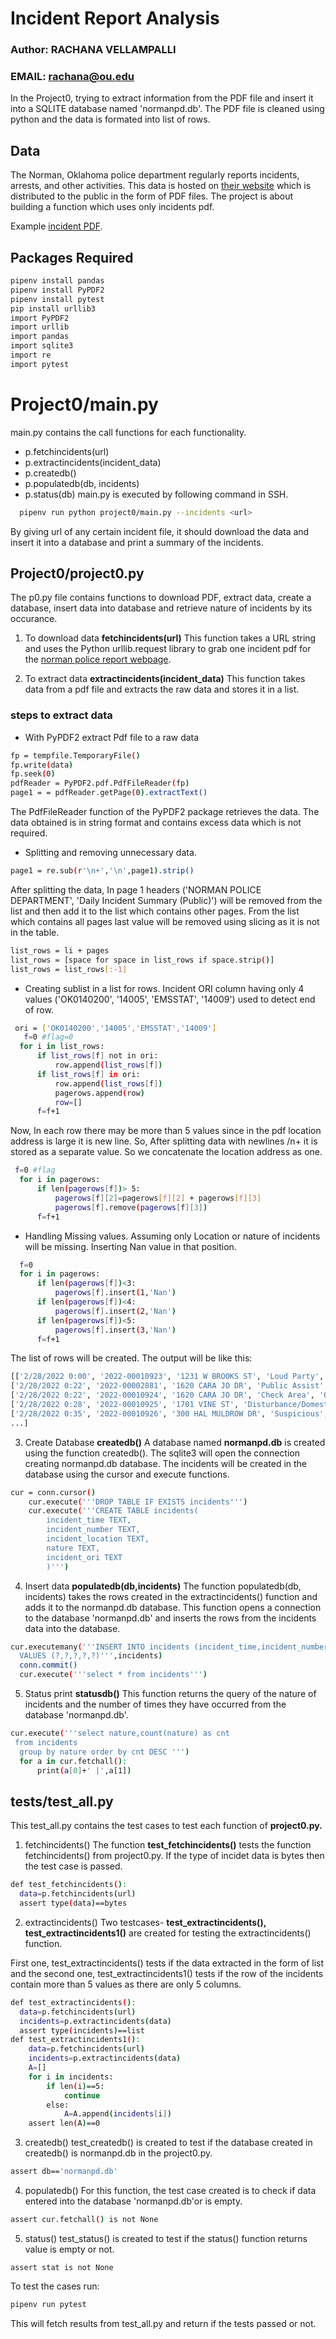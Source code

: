 
# Incident Report Analysis
### Author: RACHANA VELLAMPALLI
### EMAIL: rachana@ou.edu

In the Project0, trying to extract information from the PDF file and insert it into a SQLITE database named 'normanpd.db'.
The PDF file is cleaned using python and the data is formated into list of rows.

## Data
The Norman, Oklahoma police department regularly reports incidents, arrests, and other activities. This data is hosted on [their website](https://www.normanok.gov/public-safety/police-department/crime-prevention-data/department-activity-reports) which is distributed to the public in the form of PDF files.
The project is about building a function which uses only incidents pdf.

Example [incident PDF](https://www.normanok.gov/sites/default/files/documents/2022-02/2022-02-01_daily_incident_summary.pdf).

## Packages Required 
```bash
pipenv install pandas
pipenv install PyPDF2    
pipenv install pytest  
pip install urllib3
import PyPDF2
import urllib
import pandas
import sqlite3
import re
import pytest
```
# Project0/main.py
main.py contains the call functions for each functionality.
 - p.fetchincidents(url)
 - p.extractincidents(incident_data)
 - p.createdb()
 - p.populatedb(db, incidents)
 - p.status(db)
 main.py is executed by following command in SSH.
 
```bash
  pipenv run python project0/main.py --incidents <url>
```
By giving url of any certain incident file, it should
 download the data and insert it into a database
  and print a summary of the incidents.
## Project0/project0.py 

The p0.py file contains functions to download PDF,
 extract data, create a database, insert data into database
  and retrieve nature of incidents by its occurance. 
  
1. To download data **fetchincidents(url)** 
This function takes a URL string and
 uses the Python urllib.request library to grab one incident
  pdf for the
   [norman police report webpage](https://www.normanok.gov/public-safety/police-department/crime-prevention-data/department-activity-reports).

2. To extract data **extractincidents(incident_data)** 
This function takes data from a pdf file and extracts the raw data
and stores it in a list.
 ### steps to extract data
  - With PyPDF2 extract Pdf file to a raw data
  ```bash
  fp = tempfile.TemporaryFile()
  fp.write(data)
  fp.seek(0)
  pdfReader = PyPDF2.pdf.PdfFileReader(fp)
  page1 = = pdfReader.getPage(0).extractText()
  ```
  The PdfFileReader function of the PyPDF2 package retrieves the data.
  The data obtained is in string format and contains excess data which
  is not required.
  - Splitting and removing unnecessary data. 
  ```bash
  page1 = re.sub(r'\n+','\n',page1).strip()
  ```
  After splitting the data, In page 1 headers ('NORMAN POLICE DEPARTMENT', 'Daily Incident Summary (Public)')
  will be removed from the list and then add it to the list which contains other pages.
  From the list which contains all pages last value will be removed using slicing as it is not in the table.
  ```bash
  list_rows = li + pages
  list_rows = [space for space in list_rows if space.strip()]
  list_rows = list_rows[:-1]
  ```
  - Creating sublist in a list for rows.
   Incident ORI column having only 4 values ('OK0140200',
  '14005', 'EMSSTAT', '14009') used to detect end of row.
   
  ```bash
   ori = ['OK0140200','14005','EMSSTAT','14009']
     f=0 #flag=0
    for i in list_rows:
        if list_rows[f] not in ori:
            row.append(list_rows[f])
        if list_rows[f] in ori:
            row.append(list_rows[f])
            pagerows.append(row)
            row=[]
        f=f+1
  ``` 
  Now, In each row there may be more than 5 values since in the pdf
  location address is large it is new line. So, After splitting data 
  with newlines /n+ it is stored as a separate value. So we concatenate 
  the location address as one.
  ```bash
   f=0 #flag
    for i in pagerows:
        if len(pagerows[f])> 5:
            pagerows[f][2]=pagerows[f][2] + pagerows[f][3]
            pagerows[f].remove(pagerows[f][3])    
        f=f+1
  ``` 
- Handling Missing values.
Assuming only Location or nature of incidents will be missing. Inserting
Nan value in that position.
```bash
  f=0
  for i in pagerows:
      if len(pagerows[f])<3:
          pagerows[f].insert(1,'Nan')
      if len(pagerows[f])<4:
          pagerows[f].insert(2,'Nan')
      if len(pagerows[f])<5:
          pagerows[f].insert(3,'Nan')
      f=f+1
```  
The list of rows will be created.
The output will be like this:
```bash
[['2/28/2022 0:00', '2022-00010923', '1231 W BROOKS ST', 'Loud Party', 'OK0140200']
['2/28/2022 0:22', '2022-00002881', '1620 CARA JO DR', 'Public Assist', '14005']
['2/28/2022 0:22', '2022-00010924', '1620 CARA JO DR', 'Check Area', 'OK0140200']
['2/28/2022 0:28', '2022-00010925', '1701 VINE ST', 'Disturbance/Domestic', 'OK0140200']
['2/28/2022 0:35', '2022-00010926', '300 HAL MULDROW DR', 'Suspicious', 'OK0140200']
...]
```

3. Create Database **createdb()**
A database named **normanpd.db** is created using the function createdb().
The sqlite3 will open the connection creating normanpd.db database.
The incidents will be created in the database using the cursor and execute functions.
```bash
cur = conn.cursor()
    cur.execute('''DROP TABLE IF EXISTS incidents''')
    cur.execute('''CREATE TABLE incidents(
        incident_time TEXT,
        incident_number TEXT,
        incident_location TEXT,
        nature TEXT,
        incident_ori TEXT
        )''')
```
4. Insert data **populatedb(db,incidents)**
The function populatedb(db, incidents) takes the rows created in the extractincidents()
 function and adds it to the normanpd.db database.
 This function opens a connection to the database 'normanpd.db' and
  inserts the rows from the incidents data into the database.
  ```bash
  cur.executemany('''INSERT INTO incidents (incident_time,incident_number,incident_location,nature,incident_ori)
    VALUES (?,?,?,?,?)''',incidents)
    conn.commit()
    cur.execute('''select * from incidents''')
  ```
5. Status print **statusdb()**
  This function returns the query
   of the nature of incidents and the number of
  times they have occurred from the database 'normanpd.db'.
  ```bash
  cur.execute('''select nature,count(nature) as cnt
   from incidents
    group by nature order by cnt DESC ''')
    for a in cur.fetchall():
        print(a[0]+' |',a[1])
  ``` 
  ## tests/test_all.py
  This test_all.py contains the test cases to test each function of **project0.py.**
   1. fetchincidents()
  The function **test_fetchincidents()** tests the function fetchincidents() from project0.py.
  If the type of incidet data is bytes then the test case is passed.
  ```bash
  def test_fetchincidents():
    data=p.fetchincidents(url)
    assert type(data)==bytes
  ```
  2. extractincidents()
  Two testcases- **test_extractincidents(), test_extractincidents1()** are created
  for testing the extractincidents() function. 
  
  First one, test_extractincidents() tests if the data extracted in the form
  of list and the second one, test_extractincidents1() tests if the row of the 
  incidents contain more than 5 values as there are only 5 columns. 
  ```bash
  def test_extractincidents():
    data=p.fetchincidents(url)
    incidents=p.extractincidents(data)
    assert type(incidents)==list
  def test_extractincidents1():
      data=p.fetchincidents(url)
      incidents=p.extractincidents(data)
      A=[]
      for i in incidents:
          if len(i)==5:
              continue
          else:
              A=A.append(incidents[i])
      assert len(A)==0
  ```
3. createdb()
test_createdb() is created to test if the database created in createdb() 
is normanpd.db in the project0.py.
```bash
assert db=='normanpd.db'
```
4.  populatedb()
For this function, the test case created is to check if data 
entered into the database 'normanpd.db'or is empty.
```bash
assert cur.fetchall() is not None
```
5. status()
test_status() is created to test if the status() function returns value is 
empty or not.
```
assert stat is not None
```
To test the cases run:
```bash
pipenv run pytest
```
This will fetch results from test_all.py and return if the tests passed or not.  

